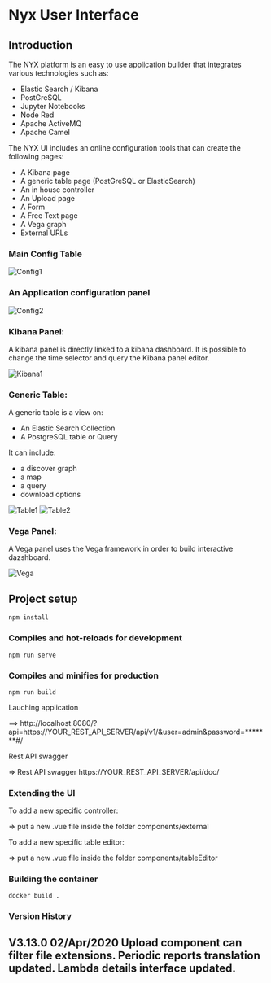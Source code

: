 # Nyx User Interface

## Introduction

The NYX platform is an easy to use application builder that integrates various technologies such as:

* Elastic Search / Kibana
* PostGreSQL
* Jupyter Notebooks
* Node Red
* Apache ActiveMQ
* Apache Camel


The NYX UI includes an online configuration tools that can create the following pages:

* A Kibana page
* A generic table page (PostGreSQL or ElasticSearch)
* An in house controller
* An Upload page
* A Form
* A Free Text page
* A Vega graph
* External URLs

### Main Config Table
![Config1](https://raw.githubusercontent.com/snuids/nyx_ui/master/medias/app_config1.png)

### An Application configuration panel

![Config2](https://raw.githubusercontent.com/snuids/nyx_ui/master/medias/app_config2.png)

### Kibana Panel:

A kibana panel is directly linked to a kibana dashboard. It is possible to change the time selector and query the Kibana panel editor.

![Kibana1](https://raw.githubusercontent.com/snuids/nyx_ui/master/medias/app_kibana1.png)


### Generic Table:

A generic table is a view on:

* An Elastic Search Collection
* A PostgreSQL table or Query

It can include:

* a discover graph
* a map
* a query
* download options

![Table1](https://raw.githubusercontent.com/snuids/nyx_ui/master/medias/app_table1.png)
![Table2](https://raw.githubusercontent.com/snuids/nyx_ui/master/medias/app_table2.png)

### Vega Panel:

A Vega panel uses the Vega framework in order to build interactive dazshboard.

![Vega](https://raw.githubusercontent.com/snuids/nyx_ui/master/medias/app_vega1.png)



## Project setup
```
npm install
```

### Compiles and hot-reloads for development
```
npm run serve
```



### Compiles and minifies for production
```
npm run build
```
Lauching application

==> http://localhost:8080/?api=https://YOUR_REST_API_SERVER/api/v1/&user=admin&password=*******#/

Rest API swagger

=> Rest API swagger https://YOUR_REST_API_SERVER/api/doc/

### Extending the UI

To add a new specific controller:

=> put a new .vue file inside the folder components/external

To add a new specific table editor:

=> put a new .vue file inside the folder components/tableEditor

### Building the container

```
docker build .
```

### Version History

## V3.13.0 02/Apr/2020  Upload component can filter file extensions. Periodic reports translation updated. Lambda details interface updated.
